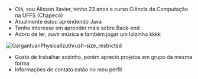 - Olá, sou Álisson Xavier, tenho 23 anos e curso Ciência da Computação na UFFS (Chapecó)
- Atualmente estou aprendendo Java
- Tenho interesse em aprender mais sobre Back-end
- Adoro de ler, ouvir música e também jogar um lolzinho kkkk

![GargantuanPhysicalIzuthrush-size_restricted](https://user-images.githubusercontent.com/45082412/196279738-93e337f4-b89d-4eb8-aeb6-947a10211384.gif)

- Gosto de trabalhar sozinho, porém aprecio projetos em grupo da mesma forma
- Informações de contato estão no meu perfil
